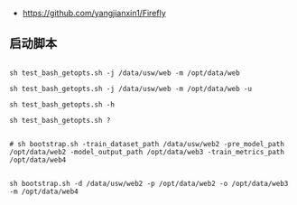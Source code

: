 





- https://github.com/yangjianxin1/Firefly









## 启动脚本


```

sh test_bash_getopts.sh -j /data/usw/web -m /opt/data/web

sh test_bash_getopts.sh -j /data/usw/web -m /opt/data/web -u

sh test_bash_getopts.sh -h

sh test_bash_getopts.sh ?


# sh bootstrap.sh -train_dataset_path /data/usw/web2 -pre_model_path /opt/data/web2 -model_output_path /opt/data/web3 -train_metrics_path /opt/data/web4


sh bootstrap.sh -d /data/usw/web2 -p /opt/data/web2 -o /opt/data/web3 -m /opt/data/web4
```



